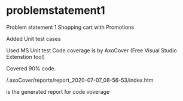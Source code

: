 # problemstatement1
Problem statement 1 Shopping cart with Promotions


Added Unit test cases

Used MS Unit test
Code coverage is by AxoCover (Free Visual Studio Extenstion tool)

Covered 90% code.


/.axoCover/reports/report_2020-07-07_08-56-53/index.htm 

is the generated report for code voverage

